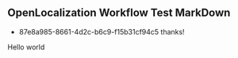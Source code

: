 ## OpenLocalization Workflow Test MarkDown
* 87e8a985-8661-4d2c-b6c9-f15b31cf94c5 
thanks!

Hello world